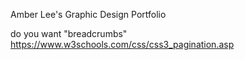 Amber Lee's Graphic Design Portfolio

do you want "breadcrumbs"
https://www.w3schools.com/css/css3_pagination.asp
